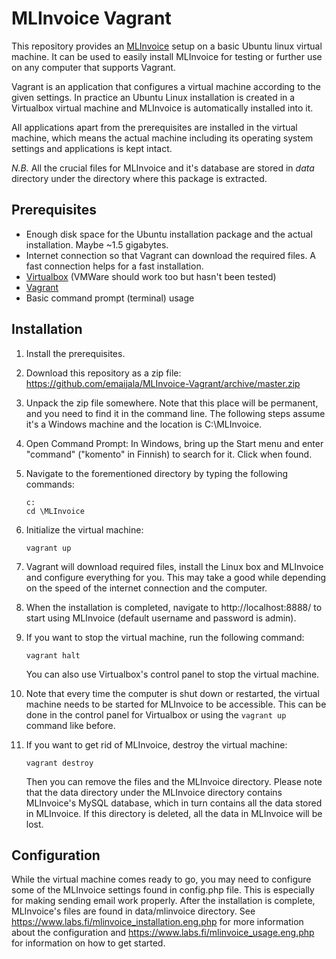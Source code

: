 MLInvoice Vagrant
=================

This repository provides an [MLInvoice](https://github.com/emaijala/MLinvoice) setup on a basic Ubuntu linux virtual machine. It can be used to easily install MLInvoice for testing or further use on any computer that supports Vagrant.

Vagrant is an application that configures a virtual machine according to the given settings. In practice an Ubuntu Linux installation is created in a Virtualbox virtual machine and MLInvoice is automatically installed into it.

All applications apart from the prerequisites are installed in the virtual machine, which means the actual machine including its operating system settings and applications is kept intact.

*N.B.* All the crucial files for MLInvoice and it's database are stored in *data* directory under the directory where this package is extracted.

Prerequisites
-------------

- Enough disk space for the Ubuntu installation package and the actual installation. Maybe ~1.5 gigabytes.
- Internet connection so that Vagrant can download the required files. A fast connection helps for a fast installation.
- [Virtualbox](https://www.virtualbox.org/) (VMWare should work too but hasn't been tested)
- [Vagrant](https://www.vagrantup.com/)
- Basic command prompt (terminal) usage

Installation
------------

1. Install the prerequisites.
2. Download this repository as a zip file: https://github.com/emaijala/MLInvoice-Vagrant/archive/master.zip
3. Unpack the zip file somewhere. Note that this place will be permanent, and you need to find it in the command line. The following steps assume it's a Windows machine and the location is C:\MLInvoice.
4. Open Command Prompt: In Windows, bring up the Start menu and enter "command" ("komento" in Finnish) to search for it. Click when found.
5. Navigate to the forementioned directory by typing the following commands:

       c:
       cd \MLInvoice

6. Initialize the virtual machine:

       vagrant up

7. Vagrant will download required files, install the Linux box and MLInvoice and configure everything for you. This may take a good while depending on the speed of the internet connection and the computer.
8. When the installation is completed, navigate to http://localhost:8888/ to start using MLInvoice (default username and password is admin).
9. If you want to stop the virtual machine, run the following command:

       vagrant halt

    You can also use Virtualbox's control panel to stop the virtual machine.

10. Note that every time the computer is shut down or restarted, the virtual machine needs to be started for MLInvoice to be accessible. This can be done in the control panel for Virtualbox or using the `vagrant up` command like before.

11. If you want to get rid of MLInvoice, destroy the virtual machine:

        vagrant destroy

    Then you can remove the files and the MLInvoice directory. Please note that the data directory under the MLInvoice directory contains MLInvoice's MySQL database, which in turn contains all the data stored in MLInvoice. If this directory is deleted, all the data in MLInvoice will be lost.

Configuration
-------------

While the virtual machine comes ready to go, you may need to configure some of the MLInvoice settings found in config.php file. This is especially for making sending email work properly. After the installation is complete, MLInvoice's files are found in data/mlinvoice directory. See https://www.labs.fi/mlinvoice_installation.eng.php for more information about the configuration and https://www.labs.fi/mlinvoice_usage.eng.php for information on how to get started.
